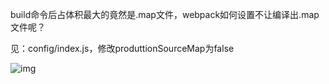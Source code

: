 

build命令后占体积最大的竟然是.map文件，webpack如何设置不让编译出.map文件呢？

见：config/index.js，修改produttionSourceMap为false

![img](https://segmentfault.com/img/bVH4St?w=843&h=220)